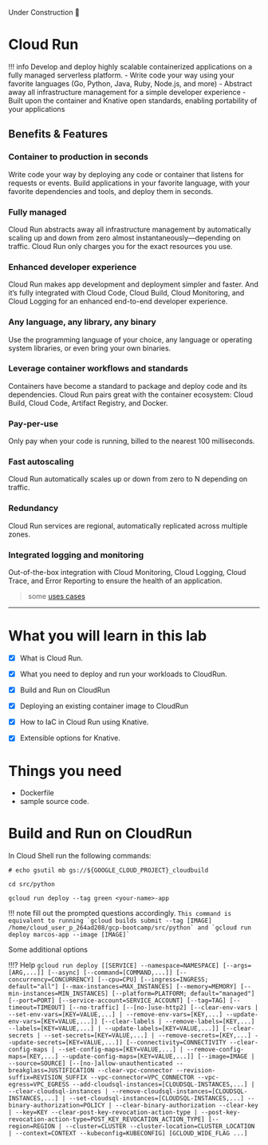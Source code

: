 Under Construction 🚧

<!-- # should it be Cloud Run instead?

https://cloud.google.com/run/docs/quickstarts/build-and-deploy/python

https://medium.com/the-node-js-collection/time-to-hello-world-part3-gke-9ca38e55eb6d
https://medium.com/google-cloud/knative-to-cloud-run-f0ed1617e256
-->

# Cloud Run

!!! info
    Develop and deploy highly scalable containerized applications on a fully managed serverless platform.
    - Write code your way using your favorite languages (Go, Python, Java, Ruby, Node.js, and more)
    - Abstract away all infrastructure management for a simple developer experience
    - Built upon the container and Knative open standards, enabling  portability of your applications


## Benefits & Features

### Container to production in seconds
Write code your way by deploying any code or container that listens for requests or events. Build applications in your favorite language, with your favorite dependencies and tools, and deploy them in seconds.

### Fully managed
Cloud Run abstracts away all infrastructure management by automatically scaling up and down from zero almost instantaneously—depending on traffic. Cloud Run only charges you for the exact resources you use.

### Enhanced developer experience
Cloud Run makes app development and deployment simpler and faster. And it’s fully integrated with Cloud Code, Cloud Build, Cloud Monitoring, and Cloud Logging for an enhanced end-to-end developer experience.

### Any language, any library, any binary
Use the programming language of your choice, any language or operating system libraries, or even bring your own binaries.

### Leverage container workflows and standards
Containers have become a standard to package and deploy code and its dependencies. Cloud Run pairs great with the container ecosystem: Cloud Build, Cloud Code, Artifact Registry, and Docker.

### Pay‐per‐use
Only pay when your code is running, billed to the nearest 100 milliseconds.

### Fast autoscaling

Cloud Run automatically scales up or down from zero to N depending on traffic.

### Redundancy

Cloud Run services are regional, automatically replicated across multiple zones.

### Integrated logging and monitoring
Out-of-the-box integration with Cloud Monitoring, Cloud Logging, Cloud Trace, and Error Reporting to ensure the health of an application.

> some [uses cases](https://cloud.google.com/run#section-6)

---

# What you will learn in this lab

- [x] What is Cloud Run.
- [x] What you need to deploy and run your workloads to CloudRun.
- [x] Build and Run on CloudRun
- [x] Deploying an existing container image to CloudRun
- [x] How to IaC in Cloud Run using Knative.
- [x] Extensible options for Knative.



# Things you need

- Dockerfile
- sample source code.


# Build and Run on CloudRun

In Cloud Shell run the following commands:


```
# echo gsutil mb gs://${GOOGLE_CLOUD_PROJECT}_cloudbuild

cd src/python

gcloud run deploy --tag green <your-name>-app
```

!!! note
    fill out the prompted questions accordingly.
    ```
    This command is equivalent to running `gcloud builds submit --tag [IMAGE] /home/cloud_user_p_264ad208/gcp-bootcamp/src/python` and `gcloud run deploy marcos-app --image [IMAGE]`
    ```

Some additional options



!!!? Help
    ```
    gcloud run deploy [[SERVICE] --namespace=NAMESPACE] [--args=[ARG,...]]
            [--async] [--command=[COMMAND,...]] [--concurrency=CONCURRENCY]
            [--cpu=CPU] [--ingress=INGRESS; default="all"]
            [--max-instances=MAX_INSTANCES] [--memory=MEMORY]
            [--min-instances=MIN_INSTANCES]
            [--platform=PLATFORM; default="managed"] [--port=PORT]
            [--service-account=SERVICE_ACCOUNT] [--tag=TAG] [--timeout=TIMEOUT]
            [--no-traffic] [--[no-]use-http2]
            [--clear-env-vars | --set-env-vars=[KEY=VALUE,...]
            | --remove-env-vars=[KEY,...] --update-env-vars=[KEY=VALUE,...]]
            [--clear-labels | --remove-labels=[KEY,...] --labels=[KEY=VALUE,...]
            | --update-labels=[KEY=VALUE,...]]
            [--clear-secrets | --set-secrets=[KEY=VALUE,...]
            | --remove-secrets=[KEY,...] --update-secrets=[KEY=VALUE,...]]
            [--connectivity=CONNECTIVITY --clear-config-maps
            | --set-config-maps=[KEY=VALUE,...] | --remove-config-maps=[KEY,...]
            --update-config-maps=[KEY=VALUE,...]]
            [--image=IMAGE | --source=SOURCE]
            [--[no-]allow-unauthenticated --breakglass=JUSTIFICATION
            --clear-vpc-connector --revision-suffix=REVISION_SUFFIX
            --vpc-connector=VPC_CONNECTOR --vpc-egress=VPC_EGRESS
            --add-cloudsql-instances=[CLOUDSQL-INSTANCES,...]
            | --clear-cloudsql-instances
            | --remove-cloudsql-instances=[CLOUDSQL-INSTANCES,...]
            | --set-cloudsql-instances=[CLOUDSQL-INSTANCES,...]
            --binary-authorization=POLICY
            | --clear-binary-authorization --clear-key
            | --key=KEY --clear-post-key-revocation-action-type
            | --post-key-revocation-action-type=POST_KEY_REVOCATION_ACTION_TYPE]
            [--region=REGION
            | --cluster=CLUSTER --cluster-location=CLUSTER_LOCATION
            | --context=CONTEXT --kubeconfig=KUBECONFIG] [GCLOUD_WIDE_FLAG ...]
    ```
